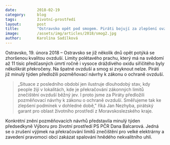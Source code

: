 ```yaml
---
date:         2018-02-19
category:     blog
tags:         životní-prostředí
layout:       post
title:        "Ostravsko opět pod smogem. Piráti bojují za zlepšení ovzduší"
image:        /assets/img/articles/2018/smog2.jpg
author:       Karolína Sadílková
---
```


Ostravsko, 19. února 2018 – Ostravsko se již několik dnů opět potýká se zhoršenou kvalitou ovzduší. Limity polétavého prachu, který má na svědomí až 11 tisíc předčasných úmrtí ročně i vysoce dráždivého oxidu siřičitého byly několikrát překročeny. Na špatné ovzduší a smog si zvyknout nelze. Piráti již minulý týden předložili pozměňovací návrhy k zákonu o ochraně ovzduší.

> „Situace z posledního období jen ilustruje dlouhodobý stav, kdy people žijí v lokalitách, kde je překračování zákonných limitů znečištění ovzduší běžný jev. I proto jsme za Piráty předložili pozměňovací návrhy k zákonu o ochraně ovzduší. Směřujeme tak ke zlepšení podmínek v dohledné době," říká Jan Nezhyba, pirátský garant pro oblast životního prostředí z Moravskoslezského kraje.
 
Konkrétní znění pozměňovacích návrhů představila minulý týden předsedkyně Výboru pro životní prostředí PS PČR Dana Balcarová. Jedná se o zrušení výjimek na překračování limitů znečištění pro velké elektrárny a zavedení pravomoci obcí zakázat spalování hnědého nekvalitního uhlí. 
